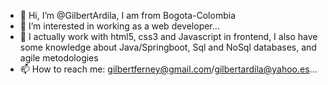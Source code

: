 - 👋 Hi, I’m @GilbertArdila, I am from Bogota-Colombia
- 👀 I’m interested in working as a web developer...
- 🌱 I actually work with html5, css3 and Javascript in frontend, I also have some knowledge about Java/Springboot, Sql and NoSql databases, and agile metodologies
- 📫 How to reach me: gilbertferney@gmail.com/gilbertardila@yahoo.es...

<!---
GilbertArdila/GilbertArdila is a ✨ special ✨ repository because its `README.md` (this file) appears on your GitHub profile.
You can click the Preview link to take a look at your changes.
--->
